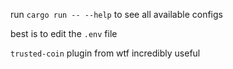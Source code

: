 run `cargo run -- --help` to see all available configs

best is to edit the `.env` file

`trusted-coin` plugin from wtf incredibly useful
